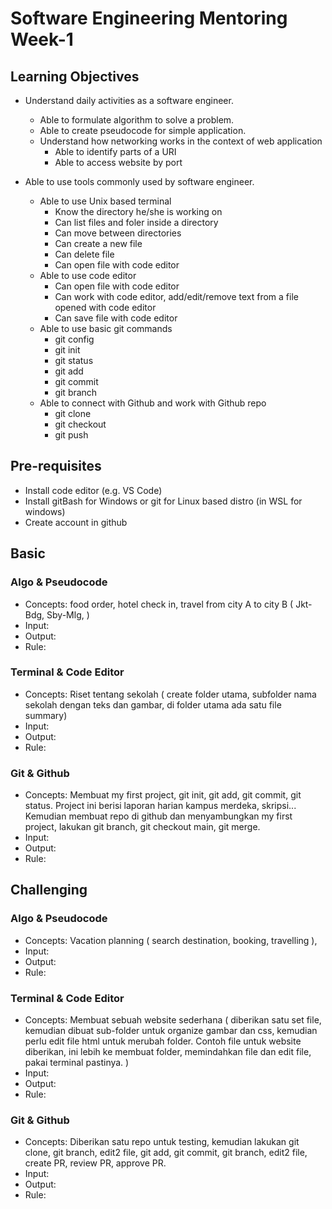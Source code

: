 # Software Engineering Mentoring Week-1

## Learning Objectives

- Understand daily activities as a software engineer.
  - Able to formulate algorithm to solve a problem.
  - Able to create pseudocode for simple application.
  - Understand how networking works in the context of web application
    - Able to identify parts of a URI
    - Able to access website by port

- Able to use tools commonly used by software engineer.
  - Able to use Unix based terminal
    - Know the directory he/she is working on
    - Can list files and foler inside a directory
    - Can move between directories
    - Can create a new file
    - Can delete file
    - Can open file with code editor
  - Able to use code editor
    - Can open file with code editor
    - Can work with code editor, add/edit/remove text from a file opened with code editor
    - Can save file with code editor
  - Able to use basic git commands
    - git config
    - git init
    - git status
    - git add
    - git commit
    - git branch
  - Able to connect with Github and work with Github repo
    - git clone
    - git checkout
    - git push

## Pre-requisites

- Install code editor (e.g. VS Code)
- Install gitBash for Windows or git for Linux based distro (in WSL for windows)
- Create account in github

## Basic

### Algo & Pseudocode

- Concepts: food order, hotel check in, travel from city A to city B ( Jkt-Bdg, Sby-Mlg, )
- Input:
- Output:
- Rule:

### Terminal & Code Editor
- Concepts: Riset tentang sekolah ( create folder utama, subfolder nama sekolah dengan teks dan gambar, di folder utama ada satu file summary)
- Input:
- Output:
- Rule:

### Git & Github
- Concepts: Membuat my first project, git init, git add, git commit, git status. Project ini berisi laporan harian kampus merdeka, skripsi... Kemudian membuat repo di github dan menyambungkan my first project, lakukan git branch,  git checkout main, git merge.
- Input:
- Output:
- Rule:

## Challenging

### Algo & Pseudocode

- Concepts: Vacation planning ( search destination, booking, travelling ), 
- Input:
- Output:
- Rule:

### Terminal & Code Editor
- Concepts: Membuat sebuah website sederhana ( diberikan satu set file, kemudian dibuat sub-folder untuk organize gambar dan css, kemudian perlu edit file html untuk merubah folder. Contoh file untuk website diberikan, ini lebih ke membuat folder, memindahkan file dan edit file, pakai terminal pastinya. )
- Input:
- Output:
- Rule:

### Git & Github
- Concepts: Diberikan satu repo untuk testing, kemudian lakukan git clone, git branch, edit2 file, git add, git commit, git branch, edit2 file, create PR, review PR, approve PR.
- Input:
- Output:
- Rule:
